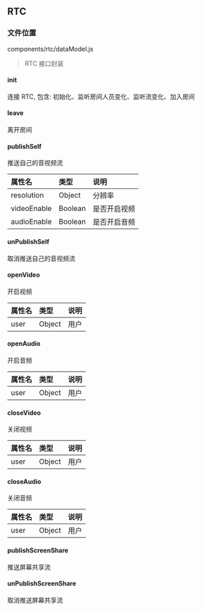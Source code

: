 ## RTC

### 文件位置

components/rtc/dataModel.js

> RTC 接口封装

#### init

连接 RTC, 包含: 初始化、监听房间人员变化、监听流变化、加入房间

#### leave

离开房间

#### publishSelf

推送自己的音视频流

|  属性名      | 类型     | 说明     |
| :---------- | :------- | :------- |
| resolution | Object |  分辨率 |
| videoEnable |  Boolean | 是否开启视频 |
| audioEnable |  Boolean | 是否开启音频 |

#### unPublishSelf

取消推送自己的音视频流

#### openVideo

开启视频

|  属性名      | 类型     | 说明     |
| :---------- | :------- | :------- |
| user | Object |  用户 |

#### openAudio

开启音频

|  属性名      | 类型     | 说明     |
| :---------- | :------- | :------- |
| user | Object |  用户 |

#### closeVideo

关闭视频

|  属性名      | 类型     | 说明     |
| :---------- | :------- | :------- |
| user | Object |  用户 |

#### closeAudio

关闭音频

|  属性名      | 类型     | 说明     |
| :---------- | :------- | :------- |
| user | Object |  用户 |

#### publishScreenShare

推送屏幕共享流

#### unPublishScreenShare

取消推送屏幕共享流
